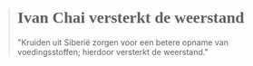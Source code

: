 ><h1 style="font-family:papyrus">Ivan Chai versterkt de weerstand</h1 style="font-family:lato">
>
>"Kruiden uit Siberië zorgen voor een betere opname van voedingsstoffen; hierdoor versterkt de weerstand."
